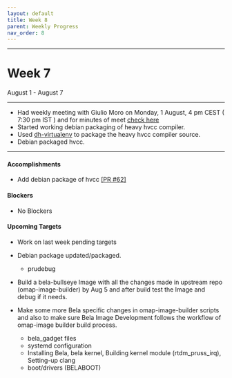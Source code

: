 ```yaml
---
layout: default
title: Week 8
parent: Weekly Progress
nav_order: 8
---
```

---
# Week 7
August 1 - August 7

---
- Had weekly meeting with Giulio Moro on Monday, 1 August, 4 pm CEST ( 7:30 pm IST ) and for minutes of meet [check here](https://git.beagleboard.org/gsoc/building-bela-images/-/wikis/Weekly-meeting-minutes-of-meet!#week8)
- Started working debian packaging of heavy hvcc compiler.
- Used [dh-virtualenv](https://dh-virtualenv.readthedocs.io/en/latest/index.html) to package the heavy hvcc compiler source.
- Debian packaged hvcc.

----

#### **Accomplishments**

- Add debian package of hvcc [[PR #62]](https://github.com/rcn-ee/repos/pull/62)
    
#### **Blockers**
- No Blockers

#### **Upcoming Targets**
- Work on last week pending targets 
- Debian package updated/packaged.
    - prudebug

- Build a bela-bullseye Image with all the changes made in upstream repo (omap-image-builder) by Aug 5 and after build test the Image and debug if it needs.
- Make some more Bela specific changes in omap-image-builder scripts and also to make sure Bela Image Development follows the workflow of omap-image builder build process.
    - bela_gadget files
    - systemd configuration
    - Installing Bela, bela kernel, Building kernel module (rtdm_pruss_irq), Setting-up clang
    - boot/drivers (BELABOOT)



